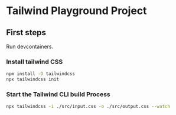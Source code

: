 # Tailwind Playground Project

## First steps

Run devcontainers.

### Install tailwind CSS

```bash
npm install -D tailwindcss
npx tailwindcss init
```

### Start the Tailwind CLI build Process

```bash
npx tailwindcss -i ./src/input.css -o ./src/output.css --watch
```
